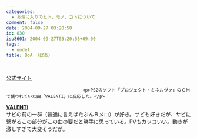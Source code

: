 ```yaml
---
categories:
  - お気に入りのヒト、モノ、コトについて
comment: false
date: 2004-09-27 03:20:58
id: 830
iso8601: 2004-09-27T03:20:58+09:00
tags:
  - undef
title: BoA （ぼあ）

---
```


<div class="entry-body">
                                 <p><a href="http://avex.jp/boa/">公式サイト</a></p>
                              
                                 <p>PS2のソフト「プロジェクト・ミネルヴァ」のＣＭで使われていた曲「VALENTI」に反応した。</p>

<p><strong><a href="http://www.amazon.co.jp/exec/obidos/ASIN/B000067JL2/nqounet-22/ref=nosim/" name="amazletlink" id="amazletlink">VALENTI</a></strong><br />
サビの前の一群（普通に言えばたぶんＢメロ）が好き。サビも好きだが、サビに繋がるこの部分がこの曲の要だと勝手に思っている。PVもカッコいい。動きが激しすぎて大変そうだが。</p>
                              </div>
    	